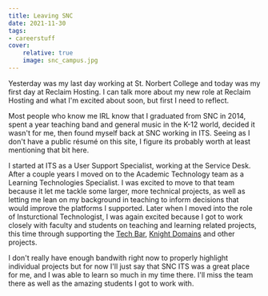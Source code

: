```yaml
---
title: Leaving SNC
date: 2021-11-30
tags: 
- careerstuff
cover:
    relative: true
    image: snc_campus.jpg
---
```

Yesterday was my last day working at St. Norbert College and today was my first day at Reclaim Hosting. I can talk more about my new role at Reclaim Hosting and what I'm excited about soon, but first I need to reflect.

Most people who know me IRL know that I graduated from SNC in 2014, spent a year teaching band and general music in the K-12 world, decided it wasn't for me, then found myself back at SNC working in ITS. Seeing as I don't have a public résumé on this site, I figure its probably worth at least mentioning that bit here. 

I started at ITS as a User Support Specialist, working at the Service Desk. After a couple years I moved on to the Academic Technology team as a Learning Technologies Specialist. I was excited to move to that team because it let me tackle some larger, more technical projects, as well as letting me lean on my background in teaching to inform decisions that would improve the platforms I supported. Later when I moved into the role of Insturctional Technologist, I was again excited because I got to work closely with faculty and students on teaching and learning related projects, this time through supporting the [Tech Bar](https://techbar.knight.domains), [Knight Domains](https://knight.domains) and other projects. 

I don't really have enough bandwith right now to properly highlight individual projects but for now I'll just say that SNC ITS was a great place for me, and I was able to learn so much in my time there. I'll miss the team there as well as the amazing students I got to work with.